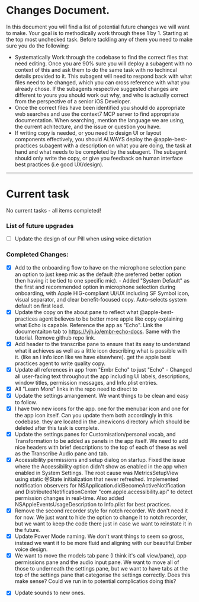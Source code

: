 # Changes Document.&#x20;

In this document you will find a list of potential future changes we will want to make. Your goal is to methodically work through these 1 by 1. Starting at the top most unchecked task. Before tackling any of them you need to make sure you do the following:

* Systematically Work through the codebase to find the correct files that need editing. Once you are 90% sure you will deploy a subagent with no context of this and ask them to do the same task with no techincal details provided to it. This subagent will need to respond back with what files need to be changed, which you can cross reference with what you already chose. If the subagents respective suggested changes are different to yours you should work out why, and who is actually correct from the perspective of a senior iOS Developer.&#x20;
* Once the correct files have been identified you should do appropriate web searches and use the context7 MCP server to find appropriate documentation. When searching, mention the language we are using, the current achitecture, and the issue or question you have.&#x20;
* If writing copy is needed, or you need to design UI or layout components effectively, you should ALWAYS deploy the @apple-best-practices subagent with a description on what you are doing, the task at hand and what needs to be completed by the subagent. The subagent should only write the copy, or give you feedback on human interface best practices (i.e good UX/design).

***

# Current task

No current tasks - all items completed!

### List of future upgrades

* [ ] Update the design of our Pill when using voice dictation

### Completed Changes:

* [x] Add to the onboarding flow to have on the microphone selection pane an option to just keep mic as the default (the preferred better option then having it be tied to one specific mic). - Added "System Default" as the first and recommended option in microphone selection during onboarding, with Apple HIG-compliant UI/UX including SF Symbol icon, visual separator, and clear benefit-focused copy. Auto-selects system default on first load.
* [x] Update the copy on the about pane to reflect what @apple-best-practices agent believes to be better more apple like copy explaining what Echo is capable. Reference the app as "Echo".  Link the documentaiton tab to <https://vjh.io/embr-echo-docs>. Same with the tutorial. Remove github repo link.
* [x] Add header to the transcribe pane to ensure that its easy to understand what it achieves as well as a little icon describing what is possible with it. (like an i info icon like we have elsewhere). get the apple best practices agent to write quality copy.&#x20;
* [x] Update all references in app from "Embr Echo" to just "Echo" - Changed all user-facing text throughout the app including UI labels, descriptions, window titles, permission messages, and Info.plist entries.
* [x] All "Learn More" links in the repo need to direct to&#x20;
* [x] Update the settings arrangement. We want things to be clean and easy to follow.&#x20;
* [x] I have two new icons for the app. one for the menubar icon and one for the app icon itself. Can you update them both accordingly in this codebase. they are located in the ./newicons directory which should be deleted after this task is complete.&#x20;
* [x] Update the settings panes for Customisation/personal vocab, and Transformation to be added as panels in the app itself. We need to add nice headers with brief descriptions to the top of each of these as well as the Transcribe Audio pane and tab.&#x20;
* [x] Accessibility permissions and setup dialog on startup. Fixed the issue where the Accessibility option didn't show as enabled in the app when enabled in System Settings. The root cause was MetricsSetupView using static @State initialization that never refreshed. Implemented notification observers for NSApplication.didBecomeActiveNotification and DistributedNotificationCenter "com.apple.accessibility.api" to detect permission changes in real-time. Also added NSAppleEventsUsageDescription to Info.plist for best practices.
* [x] Remove the second recorder style for notch recorder. We don't need it for now. We just want to hide the option to change it to notch recorder, but we want to keep the code there just in case we want to reinstate it in the future.
* [x] Update Power Mode naming. We don't want things to seem so gross, instead we want it to be more fluid and aligning with our beautiful Ember voice design.
* [x] We want to move the models tab pane (I think it's call view/pane), app permissions pane and the audio input pane. We want to move all of those to underneath the settings pane, but we want to have tabs at the top of the settings pane that categorise the settings correctly. Does this make sense? Could we run in to potential complicatios doing this?&#x20;

- [x] Update sounds to new ones.&#x20;

